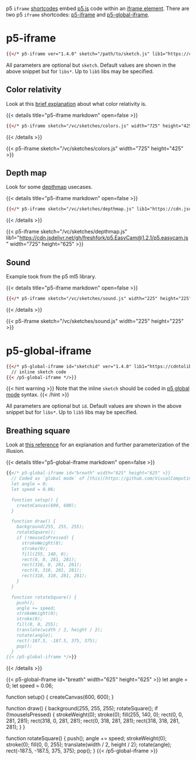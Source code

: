 p5 `iframe` [shortcodes](https://gohugo.io/content-management/shortcodes/) embed [p5.js](https://p5js.org/) code within an [iframe element](https://developer.mozilla.org/en-US/docs/Web/HTML/Element/iframe). There are two p5 `iframe` shortcodes: [p5-iframe](#p5-iframe) and [p5-global-iframe](#p5-global-iframe).

# p5-iframe

```html
{{</* p5-iframe ver="1.4.0" sketch="/path/to/sketch.js" lib1="https://cdntolib1/lib1.js" width="800" height="600" */>}}
```

All parameters are optional but `sketch`. Default values are shown in the above snippet but for `libs*`. Up to `lib5` libs may be specified.

## Color relativity

Look at this [brief explanation](https://p5js.org/examples/color-relativity.html) about what color relativity is.

{{< details title="p5-iframe markdown" open=false >}}
```html
{{</* p5-iframe sketch="/vc/sketches/colors.js" width="725" height="425 */>}}
```
{{< /details >}}

{{< p5-iframe sketch="/vc/sketches/colors.js" width="725" height="425" >}}

## Depth map

Look for some [depthmap](https://en.wikipedia.org/wiki/Depth_map) usecases.

{{< details title="p5-iframe markdown" open=false >}}
```html
{{</* p5-iframe sketch="/vc/sketches/depthmap.js" lib1="https://cdn.jsdelivr.net/gh/freshfork/p5.EasyCam@1.2.1/p5.easycam.js" width="725" height="625" */>}}
```
{{< /details >}}

{{< p5-iframe sketch="/vc/sketches/depthmap.js" lib1="https://cdn.jsdelivr.net/gh/freshfork/p5.EasyCam@1.2.1/p5.easycam.js" width="725" height="625" >}}

## Sound

Example took from the p5 ml5 library.

{{< details title="p5-iframe markdown" open=false >}}
```html
{{</* p5-iframe sketch="/vc/sketches/sound.js" width="225" height="225" */>}}
```
{{< /details >}}

{{< p5-iframe sketch="/vc/sketches/sound.js" width="225" height="225" >}}

# p5-global-iframe

```html
{{</* p5-global-iframe id="sketchid" ver="1.4.0" lib1="https://cdntolib1/lib1.js" width="800" height="600" >}}
  // inline sketch code
{{< /p5-global-iframe */>}}
```

{{< hint warning >}}
Note that the inline `sketch` should be coded in [p5 global mode](https://github.com/processing/p5.js/wiki/Global-and-instance-mode) syntax.
{{< /hint >}}

All parameters are optional but `id`. Default values are shown in the above snippet but for `libs*`. Up to `lib5` libs may be specified.

## Breathing square

Look at [this reference](https://michaelbach.de/ot/mot-breathingSquare/) for an explanation and further parameterization of the illusion.

{{< details title="p5-global-iframe markdown" open=false >}}
```js
{{</* p5-global-iframe id="breath" width="625" height="625" >}}
  // Coded as `global mode` of [this](https://github.com/VisualComputing/Cognitive/blob/gh-pages/sketches/rotateSquare.js)
  let angle = 0;
  let speed = 0.06;

  function setup() {
    createCanvas(600, 600);
  }

  function draw() {
    background(255, 255, 255);
    rotateSquare();
    if (!mouseIsPressed) {
      strokeWeight(0);
      stroke(0);
      fill(255, 140, 0);
      rect(0, 0, 281, 281);
      rect(318, 0, 281, 281);
      rect(0, 318, 281, 281);
      rect(318, 318, 281, 281);
    }
  }

  function rotateSquare() {
    push();
    angle += speed;
    strokeWeight(0);
    stroke(0);
    fill(0, 0, 255);
    translate(width / 2, height / 2);
    rotate(angle);
    rect(-187.5, -187.5, 375, 375);
    pop();
  }
{{< /p5-global-iframe */>}}
```
{{< /details >}}

{{< p5-global-iframe id="breath" width="625" height="625" >}}
  let angle = 0;
  let speed = 0.06;

  function setup() {
    createCanvas(600, 600);
  }

  function draw() {
    background(255, 255, 255);
    rotateSquare();
    if (!mouseIsPressed) {
      strokeWeight(0);
      stroke(0);
      fill(255, 140, 0);
      rect(0, 0, 281, 281);
      rect(318, 0, 281, 281);
      rect(0, 318, 281, 281);
      rect(318, 318, 281, 281);
    }
  }

  function rotateSquare() {
    push();
    angle += speed;
    strokeWeight(0);
    stroke(0);
    fill(0, 0, 255);
    translate(width / 2, height / 2);
    rotate(angle);
    rect(-187.5, -187.5, 375, 375);
    pop();
  }
{{< /p5-global-iframe >}}